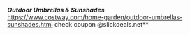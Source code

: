 





***Outdoor Umbrellas & Sunshades***    
https://www.costway.com/home-garden/outdoor-umbrellas-sunshades.html   check coupon @slickdeals.net**  



